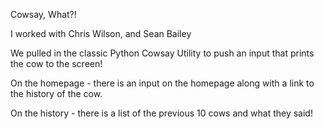 Cowsay, What?!

I worked with Chris Wilson, and Sean Bailey

We pulled in the classic Python Cowsay Utility to push an input that prints the cow to the screen! 

On the homepage - there is an input on the homepage along with a link to the history of the cow.

On the history - there is a list of the previous 10 cows and what they said! 

